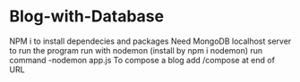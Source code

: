 # Blog-with-Database
NPM i to install dependecies and packages
Need MongoDB localhost server to run the program 
run with nodemon (install by npm i nodemon)
run command -nodemon app.js
To compose a blog add /compose at end of URL
